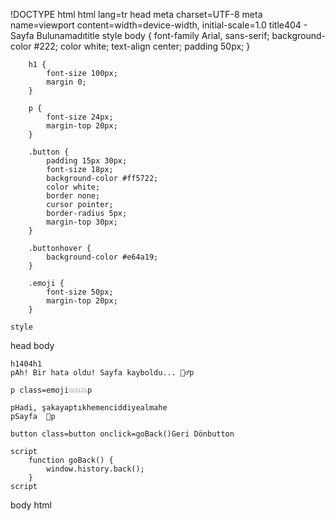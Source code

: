 
!DOCTYPE html
html lang=tr
head
    meta charset=UTF-8
    meta name=viewport content=width=device-width, initial-scale=1.0
    title404 - Sayfa Bulunamadıtitle
    style
        body {
            font-family Arial, sans-serif;
            background-color #222;
            color white;
            text-align center;
            padding 50px;
        }

        h1 {
            font-size 100px;
            margin 0;
        }

        p {
            font-size 24px;
            margin-top 20px;
        }

        .button {
            padding 15px 30px;
            font-size 18px;
            background-color #ff5722;
            color white;
            border none;
            cursor pointer;
            border-radius 5px;
            margin-top 30px;
        }

        .buttonhover {
            background-color #e64a19;
        }

        .emoji {
            font-size 50px;
            margin-top 20px;
        }

    style
head
body

    h1404h1
    pAh! Bir hata oldu! Sayfa kayboldu... 🕵️‍♂️p

    p class=emoji💥💥💥p

    pHadi, şakayaptıkhemenciddiyealmahe
    pSayfa  🤔p

    button class=button onclick=goBack()Geri Dönbutton

    script
        function goBack() {
            window.history.back();
        }
    script

body
html
